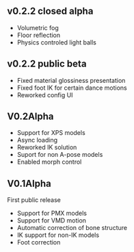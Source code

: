 ## v0.2.2 closed alpha
* Volumetric fog
* Floor reflection
* Physics controled light balls

## v0.2.2 public beta
* Fixed material glossiness presentation
* Fixed foot IK for certain dance motions
* Reworked config UI

## V0.2Alpha
* Support for XPS models
* Async loading
* Reworked IK solution
* Suport for non A-pose models
* Enabled morph control


## V0.1Alpha
First public release
* Support for PMX models
* Support for VMD motion
* Automatic correction of bone structure 
* IK support for non-IK models
* Foot correction
